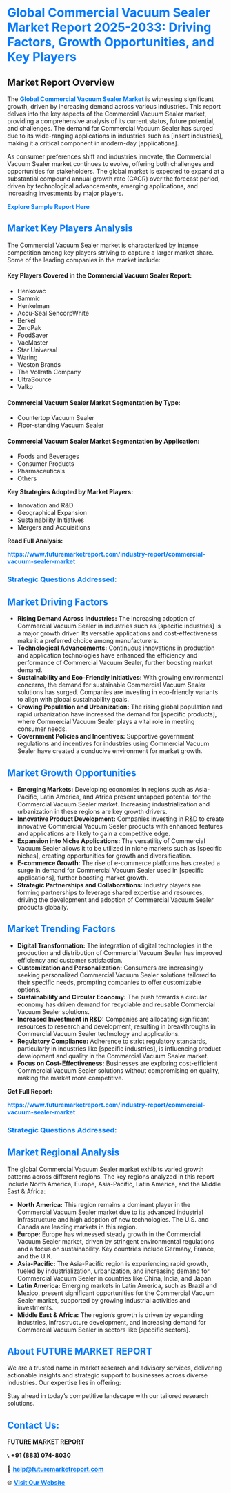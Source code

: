 <h1 style="color: #007BFF;">Global Commercial Vacuum Sealer Market Report 2025-2033: Driving Factors, Growth Opportunities, and Key Players</h1>

<section id="overview">
<h2>Market Report Overview</h2>
<p>The <a href="https://www.futuremarketreport.com/industry-report/commercial-vacuum-sealer-market" style="color: #007BFF; text-decoration: none;"><strong>Global Commercial Vacuum Sealer Market</strong></a> is witnessing significant growth, driven by increasing demand across various industries. This report delves into the key aspects of the Commercial Vacuum Sealer market, providing a comprehensive analysis of its current status, future potential, and challenges. The demand for Commercial Vacuum Sealer has surged due to its wide-ranging applications in industries such as [insert industries], making it a critical component in modern-day [applications].</p>
<p>As consumer preferences shift and industries innovate, the Commercial Vacuum Sealer market continues to evolve, offering both challenges and opportunities for stakeholders. The global market is expected to expand at a substantial compound annual growth rate (CAGR) over the forecast period, driven by technological advancements, emerging applications, and increasing investments by major players.</p>
</section>

<section id="overview">
<p><a href="https://www.futuremarketreport.com/request-sample/reportId=90197" style="color: #007BFF; text-decoration: none;"><strong>Explore Sample Report Here</strong></a></p>
</section>

<section id="key-players">
<h2 style="color: #007BFF;">Market Key Players Analysis</h2>
<p>The Commercial Vacuum Sealer market is characterized by intense competition among key players striving to capture a larger market share. Some of the leading companies in the market include:</p>
<h4>Key Players Covered in the Commercial Vacuum Sealer Report:</h4>
<ul><li>Henkovac</li><li>Sammic</li><li>Henkelman</li><li>Accu-Seal SencorpWhite</li><li>Berkel</li><li>ZeroPak</li><li>FoodSaver</li><li>VacMaster</li><li>Star Universal</li><li>Waring</li><li>Weston Brands</li><li>The Vollrath Company</li><li>UltraSource</li><li>Valko</li></ul>
<h4>Commercial Vacuum Sealer Market Segmentation by Type:</h4>
<ul><li>Countertop Vacuum Sealer</li><li>Floor-standing Vacuum Sealer</li></ul>

<h4>Commercial Vacuum Sealer Market Segmentation by Application:</h4>
<ul><li>Foods and Beverages</li><li>Consumer Products</li><li>Pharmaceuticals</li><li>Others</li></ul>
<p><strong>Key Strategies Adopted by Market Players:</strong></p>
<ul>
<li>Innovation and R&D</li>
<li>Geographical Expansion</li>
<li>Sustainability Initiatives</li>
<li>Mergers and Acquisitions</li>
</ul>
</section>

<section>
<p><strong>Read Full Analysis: </strong></p><a href="https://www.futuremarketreport.com/industry-report/commercial-vacuum-sealer-market" style="color: #007BFF; text-decoration: none;"><strong>https://www.futuremarketreport.com/industry-report/commercial-vacuum-sealer-market</strong></a>
<h3 style="color: #007BFF;">Strategic Questions Addressed:</h3>
</section>

<section id="driving-factors">
<h2 style="color: #007BFF;">Market Driving Factors</h2>
<ul>
<li><strong>Rising Demand Across Industries:</strong> The increasing adoption of Commercial Vacuum Sealer in industries such as [specific industries] is a major growth driver. Its versatile applications and cost-effectiveness make it a preferred choice among manufacturers.</li>
<li><strong>Technological Advancements:</strong> Continuous innovations in production and application technologies have enhanced the efficiency and performance of Commercial Vacuum Sealer, further boosting market demand.</li>
<li><strong>Sustainability and Eco-Friendly Initiatives:</strong> With growing environmental concerns, the demand for sustainable Commercial Vacuum Sealer solutions has surged. Companies are investing in eco-friendly variants to align with global sustainability goals.</li>
<li><strong>Growing Population and Urbanization:</strong> The rising global population and rapid urbanization have increased the demand for [specific products], where Commercial Vacuum Sealer plays a vital role in meeting consumer needs.</li>
<li><strong>Government Policies and Incentives:</strong> Supportive government regulations and incentives for industries using Commercial Vacuum Sealer have created a conducive environment for market growth.</li>
</ul>
</section>

<section id="growth-opportunities">
<h2 style="color: #007BFF;">Market Growth Opportunities</h2>
<ul>
<li><strong>Emerging Markets:</strong> Developing economies in regions such as Asia-Pacific, Latin America, and Africa present untapped potential for the Commercial Vacuum Sealer market. Increasing industrialization and urbanization in these regions are key growth drivers.</li>
<li><strong>Innovative Product Development:</strong> Companies investing in R&D to create innovative Commercial Vacuum Sealer products with enhanced features and applications are likely to gain a competitive edge.</li>
<li><strong>Expansion into Niche Applications:</strong> The versatility of Commercial Vacuum Sealer allows it to be utilized in niche markets such as [specific niches], creating opportunities for growth and diversification.</li>
<li><strong>E-commerce Growth:</strong> The rise of e-commerce platforms has created a surge in demand for Commercial Vacuum Sealer used in [specific applications], further boosting market growth.</li>
<li><strong>Strategic Partnerships and Collaborations:</strong> Industry players are forming partnerships to leverage shared expertise and resources, driving the development and adoption of Commercial Vacuum Sealer products globally.</li>
</ul>
</section>

<section id="trending-factors">
<h2 style="color: #007BFF;">Market Trending Factors</h2>
<ul>
<li><strong>Digital Transformation:</strong> The integration of digital technologies in the production and distribution of Commercial Vacuum Sealer has improved efficiency and customer satisfaction.</li>
<li><strong>Customization and Personalization:</strong> Consumers are increasingly seeking personalized Commercial Vacuum Sealer solutions tailored to their specific needs, prompting companies to offer customizable options.</li>
<li><strong>Sustainability and Circular Economy:</strong> The push towards a circular economy has driven demand for recyclable and reusable Commercial Vacuum Sealer solutions.</li>
<li><strong>Increased Investment in R&D:</strong> Companies are allocating significant resources to research and development, resulting in breakthroughs in Commercial Vacuum Sealer technology and applications.</li>
<li><strong>Regulatory Compliance:</strong> Adherence to strict regulatory standards, particularly in industries like [specific industries], is influencing product development and quality in the Commercial Vacuum Sealer market.</li>
<li><strong>Focus on Cost-Effectiveness:</strong> Businesses are exploring cost-efficient Commercial Vacuum Sealer solutions without compromising on quality, making the market more competitive.</li>
</ul>
</section>

<section>
<p><strong>Get Full Report: </strong></p><a href="https://www.futuremarketreport.com/industry-report/commercial-vacuum-sealer-market" style="color: #007BFF; text-decoration: none;"><strong>https://www.futuremarketreport.com/industry-report/commercial-vacuum-sealer-market</strong></a>
<h3 style="color: #007BFF;">Strategic Questions Addressed:</h3>
</section>


<section id="regional-analysis">
<h2 style="color: #007BFF;">Market Regional Analysis</h2>
<p>The global Commercial Vacuum Sealer market exhibits varied growth patterns across different regions. The key regions analyzed in this report include North America, Europe, Asia-Pacific, Latin America, and the Middle East & Africa:</p>
<ul>
<li><strong>North America:</strong> This region remains a dominant player in the Commercial Vacuum Sealer market due to its advanced industrial infrastructure and high adoption of new technologies. The U.S. and Canada are leading markets in this region.</li>
<li><strong>Europe:</strong> Europe has witnessed steady growth in the Commercial Vacuum Sealer market, driven by stringent environmental regulations and a focus on sustainability. Key countries include Germany, France, and the U.K.</li>
<li><strong>Asia-Pacific:</strong> The Asia-Pacific region is experiencing rapid growth, fueled by industrialization, urbanization, and increasing demand for Commercial Vacuum Sealer in countries like China, India, and Japan.</li>
<li><strong>Latin America:</strong> Emerging markets in Latin America, such as Brazil and Mexico, present significant opportunities for the Commercial Vacuum Sealer market, supported by growing industrial activities and investments.</li>
<li><strong>Middle East & Africa:</strong> The region’s growth is driven by expanding industries, infrastructure development, and increasing demand for Commercial Vacuum Sealer in sectors like [specific sectors].</li>
</ul>
</section>

<footer>
<h2 style="color: #007BFF;">About FUTURE MARKET REPORT</h2>
<p>We are a trusted name in market research and advisory services, delivering actionable insights and strategic support to businesses across diverse industries. Our expertise lies in offering:</p>

<p>Stay ahead in today’s competitive landscape with our tailored research solutions.</p>

<h2 style="color: #007BFF;">Contact Us:</h2>
<p><strong>FUTURE MARKET REPORT</strong></p>
<p>📞 <strong>+91 (883) 074-8030</strong></p>
<p>📧 <strong><a href="mailto:help@futuremarketreport.com" style="color: #007BFF;">help@futuremarketreport.com</a></strong></p>
<p>🌐 <strong><a href="https://www.futuremarketreport.com/" style="color: #007BFF;">Visit Our Website</a></strong></p>
</footer>